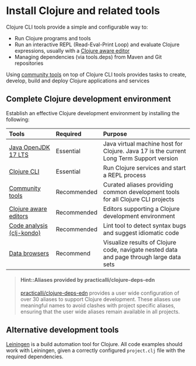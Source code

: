 # Install Clojure and related tools

Clojure CLI tools provide a simple and configurable way to:

* Run Clojure programs and tools
* Run an interactive REPL (Read-Eval-Print Loop) and evaluate Clojure expressions, usually with a [Clojure aware editor](/clojure-editors/)
* Managing dependencies (via tools.deps) from Maven and Git repositories

Using [community tools](community-tools.md) on top of Clojure CLI tools provides tasks to create, develop, build and deploy Clojure applications and services


## Complete Clojure development environment
Establish an effective Clojure development environment by installing the following:

| Tools                                         | Required    | Purpose                                                                                  |
|:----------------------------------------------|:------------|:-----------------------------------------------------------------------------------------|
| [Java OpenJDK 17 LTS](java.md)                | Essential   | Java virtual machine host for Clojure. Java 17 is the current Long Term Support version  |
| [Clojure CLI](clojure-cli.md)                 | Essential   | Run Clojure services and start a REPL process                                            |
| [Community tools](community-tools.md)         | Recommended | Curated aliases providing common development tools for all Clojure CLI projects          |
| [Clojure aware editors](/clojure-editors/)    | Recommended | Editors supporting a Clojure development environment                                     |
| [Code analysis (clj-kondo)](code-analysis.md) | Recommended | Lint tool to detect syntax bugs and suggest idiomatic code                               |
| [Data browsers](data-browsers/)               | Recommend   | Visualize results of Clojure code, navigate nested data and page through large data sets |

> #### Hint::Aliases provided by practicalli/clojure-deps-edn
> [practicalli/clojure-deps-edn](#clojure-cli-tools-common-aliases) provides a user wide configuration of over 30 aliases to support Clojure development.  These aliases use meaningful names to avoid clashes with project specific aliases, ensuring that the user wide aliases remain available in all projects.


## Alternative development tools

[Leiningen](https://leiningen.org) is a build automation tool for Clojure.  All code examples should work with Leiningen, given a correctly configured `project.clj` file with the required dependencies.
